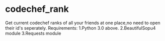 # codechef_rank

Get current codechef ranks of all your friends at one place,no need to open their id's seperately. Requirements: 1.Python 3.0 above. 2.BeautifulSopu4 module 3.Requests module
